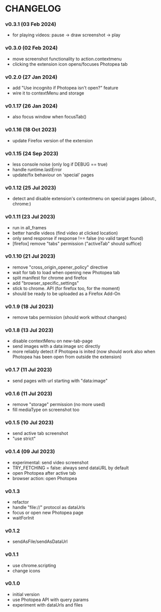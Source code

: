  # CHANGELOG

 ### v0.3.1 (03 Feb 2024)
 - for playing videos: pause -> draw screenshot -> play
 
 ### v0.3.0 (02 Feb 2024)
 - move screenshot functionality to action.contextmenu
 - clicking the extension icon opens/focuses Photopea tab
 
 ### v0.2.0 (27 Jan 2024)
 - add "Use incognito if Photopea isn't open?" feature
 - wire it to contextMenu and storage
 
 ### v0.1.17 (26 Jan 2024)
 - also focus window when focusTab()
 
 ### v0.1.16 (18 Oct 2023)
 - update Firefox version of the extension

 ### v0.1.15 (24 Sep 2023)
 - less console noise (only log if DEBUG == true)
 - handle runtime.lastError
 - update/fix behaviour on 'special' pages
 
 ### v0.1.12 (25 Jul 2023)
 - detect and disable extension's contextmenu on special pages (about:, chrome:)
 
 ### v0.1.11 (23 Jul 2023)
 - run in all_frames
 - better handle videos (find video at clicked location)
 - only send response if response !== false (no valid target found)
 - [firefox] remove "tabs" permission ("activeTab" should suffice)
 
 ### v0.1.10 (21 Jul 2023)
 - remove "cross_origin_opener_policy" directive
 - wait for tab to load when opening new Photopea tab
 - split manifest for chrome and firefox
 - add "browser_specific_settings"
 - stick to chrome. API (for firefox too, for the moment)
 - should be ready to be uploaded as a Firefox Add-On

 ### v0.1.9 (18 Jul 2023)
 - remove tabs permission (should work without changes)

 ### v0.1.8 (13 Jul 2023)
 - disable contextMenu on new-tab-page
 - send images with a data:image src directly
 - more reliably detect if Photopea is inited (now should work also when Photopea has been open from outside the extension)

 ### v0.1.7 (11 Jul 2023)
 - send pages with url starting with "data:image"

 ### v0.1.6 (11 Jul 2023)
 - remove "storage" permission (no more used)
 - fill mediaType on screenshot too

 ### v0.1.5 (10 Jul 2023)
 - send active tab screenshot
 - "use strict"

 ### v0.1.4 (09 Jul 2023)
 - experimental: send video screenshot
 - TRY_FETCHING = false: always send dataURL by default
 - open Photopea after active tab
 - browser action: open Photopea

 ### v0.1.3
 - refactor
 - handle "file://" protocol as dataUrls
 - focus or open new Photopea page
 - waitForInit

 ### v0.1.2
 - sendAsFile/sendAsDataUrl

 ### v0.1.1
 - use chrome.scripting
 - change icons

 ### v0.1.0
 - initial version
 - use Photopea API with query params
 - experiment with dataUrls and files
